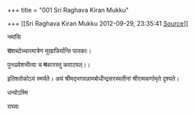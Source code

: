 +++
title = "001 Sri Raghava Kiran Mukku"

+++
[[Sri Raghava Kiran Mukku	2012-09-29, 23:35:41 [Source](https://groups.google.com/g/bvparishat/c/0ekSuldbyvM)]]



नमांसि

  

**रा**शब्दोच्चारमात्रेण मुखान्निर्यान्ति पातकाः।

पुनःप्रवेशभीत्या च **म**कारस्तु कवाटवत्।।

  

इतिश्लोकोऽयं स्मर्यते। अयं श्रीमद्भगवन्नामबोधीन्द्रसरस्वतीनां श्रीरामकर्णामृते दृश्यते।

  

धन्योऽस्मि

राघवः

